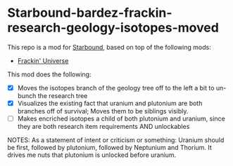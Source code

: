 # Starbound-bardez-frackin-research-geology-isotopes-moved

This repo is a mod for [Starbound](https://playstarbound.com/), based on top of the following mods:
- [Frackin' Universe](https://steamcommunity.com/sharedfiles/filedetails/?id=729480149)

This mod does the following:
- [X] Moves the isotopes branch of the geology tree off to the left a bit to un-bunch the research tree
- [X] Visualizes the existing fact that uranium and plutonium are both branches off of survival; Moves them to be siblings visibly.
- [ ] Makes encriched isotopes a child of both plutonium and uranium, since they are both research item requirements AND unlockables

NOTES: As a statement of intent or criticism or something: Uranium should be first, followed by plutonium, followed by Neptunium and Thorium.
It drives me nuts that plutonium is unlocked before uranium.